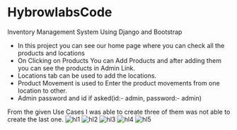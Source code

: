 # HybrowlabsCode

Inventory Management System Using Django and Bootstrap


- In this project you can see our home page where you can check all the products and locations
- On Clicking on Products You can Add Products and after adding them you can see the products in Admin Link.
- Locations tab can be used to add the locations.
- Product Movement is used to Enter the product movements from one location to other.
- Admin password and id if asked(id:- admin, password:- admin)

From the given Use Cases I was able to create three of them was not able to create the last one.
![hl1](https://user-images.githubusercontent.com/77450487/109627860-112e6300-7b68-11eb-978d-4eda6e8b8736.png)
![hl2](https://user-images.githubusercontent.com/77450487/109628008-42a72e80-7b68-11eb-8673-0738c4096119.jpg)
![hl3](https://user-images.githubusercontent.com/77450487/109628013-45098880-7b68-11eb-9beb-714cd330172e.jpg)
![hl4](https://user-images.githubusercontent.com/77450487/109628034-49ce3c80-7b68-11eb-9e19-df0ba08e3262.jpg)
![hl5](https://user-images.githubusercontent.com/77450487/109628044-4cc92d00-7b68-11eb-8ddb-c3fa073122e8.jpg)


